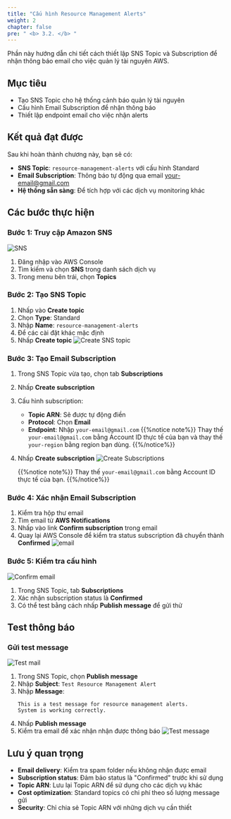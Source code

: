 ```yaml
---
title: "Cấu hình Resource Management Alerts"
weight: 2
chapter: false
pre: " <b> 3.2. </b> "
---
```


Phần này hướng dẫn chi tiết cách thiết lập SNS Topic và Subscription để nhận thông báo email cho việc quản lý tài nguyên AWS.

## Mục tiêu

- Tạo SNS Topic cho hệ thống cảnh báo quản lý tài nguyên
- Cấu hình Email Subscription để nhận thông báo
- Thiết lập endpoint email cho việc nhận alerts

## Kết quả đạt được

Sau khi hoàn thành chương này, bạn sẽ có:

- **SNS Topic**: `resource-management-alerts` với cấu hình Standard
- **Email Subscription**: Thông báo tự động qua email your-email@gmail.com
- **Hệ thống sẵn sàng**: Để tích hợp với các dịch vụ monitoring khác

## Các bước thực hiện

### Bước 1: Truy cập Amazon SNS

![SNS](/images/3.Lambda/008-SNS.png)

1. Đăng nhập vào AWS Console
2. Tìm kiếm và chọn **SNS** trong danh sách dịch vụ
3. Trong menu bên trái, chọn **Topics**

### Bước 2: Tạo SNS Topic

1. Nhấp vào **Create topic**
2. Chọn **Type**: Standard
3. Nhập **Name**: `resource-management-alerts`
4. Để các cài đặt khác mặc định
5. Nhấp **Create topic**
   ![Create SNS topic](/images/3.Lambda/009-createtopic.png)

### Bước 3: Tạo Email Subscription

1. Trong SNS Topic vừa tạo, chọn tab **Subscriptions**
2. Nhấp **Create subscription**
3. Cấu hình subscription:
   - **Topic ARN**: Sẽ được tự động điền
   - **Protocol**: Chọn **Email**
   - **Endpoint**: Nhập `your-email@gmail.com`
     {{%notice note%}}
     Thay thế `your-email@gmail.com` bằng Account ID thực tế của bạn và thay thế `your-region` bằng region bạn dùng.
     {{%/notice%}}
4. Nhấp **Create subscription**
   ![Create Subscriptions](/images/3.Lambda/010-subscriptions.png)

   {{%notice note%}}
   Thay thế `your-email@gmail.com` bằng Account ID thực tế của bạn.
   {{%/notice%}}

### Bước 4: Xác nhận Email Subscription

1. Kiểm tra hộp thư email
2. Tìm email từ **AWS Notifications**
3. Nhấp vào link **Confirm subscription** trong email
4. Quay lại AWS Console để kiểm tra status subscription đã chuyển thành **Confirmed**
   ![email](/images/3.Lambda/011-email.png)

### Bước 5: Kiểm tra cấu hình

![Confirm email](/images/3.Lambda/012-confirmemail.png)

1. Trong SNS Topic, tab **Subscriptions**
2. Xác nhận subscription status là **Confirmed**
3. Có thể test bằng cách nhấp **Publish message** để gửi thử

## Test thông báo

### Gửi test message

![Test mail](/images/3.Lambda/013-testmail.png)

1. Trong SNS Topic, chọn **Publish message**
2. Nhập **Subject**: `Test Resource Management Alert`
3. Nhập **Message**:
   ```
   This is a test message for resource management alerts.
   System is working correctly.
   ```
4. Nhấp **Publish message**
5. Kiểm tra email để xác nhận nhận được thông báo
   ![Test message](/images/3.Lambda/014-testmessage.png)

## Lưu ý quan trọng

- **Email delivery**: Kiểm tra spam folder nếu không nhận được email
- **Subscription status**: Đảm bảo status là "Confirmed" trước khi sử dụng
- **Topic ARN**: Lưu lại Topic ARN để sử dụng cho các dịch vụ khác
- **Cost optimization**: Standard topics có chi phí theo số lượng message gửi
- **Security**: Chỉ chia sẻ Topic ARN với những dịch vụ cần thiết
